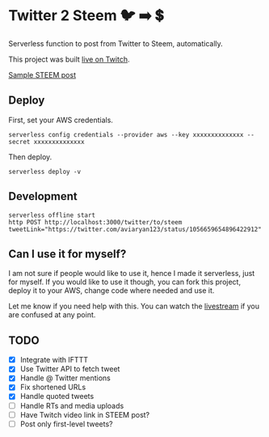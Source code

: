 # Twitter 2 Steem 🐦 ➡️ 💲

Serverless function to post from Twitter to Steem, automatically.

This project was built [live on Twitch](https://www.twitch.tv/videos/328611364). 

[Sample STEEM post](https://steemit.com/twitter2steem/@the-dragon/re-the-dragon-twitter2steem-20181028t204908565z)

## Deploy

First, set your AWS credentials.

```
serverless config credentials --provider aws --key xxxxxxxxxxxxxx --secret xxxxxxxxxxxxxx
```

Then deploy.

```
serverless deploy -v
```

## Development

```
serverless offline start
http POST http://localhost:3000/twitter/to/steem tweetLink="https://twitter.com/aviaryan123/status/1056659654896422912"
```

## Can I use it for myself?

I am not sure if people would like to use it, hence I made it serverless, just for myself. If you would like to use it though, you can fork this project, deploy it to your AWS, change code where needed and use it.

Let me know if you need help with this. You can watch the [livestream](https://www.twitch.tv/videos/328611364) if you are confused at any point.

## TODO

- [x] Integrate with IFTTT
- [x] Use Twitter API to fetch tweet
- [x] Handle @ Twitter mentions
- [x] Fix shortened URLs
- [x] Handle quoted tweets
- [ ] Handle RTs and media uploads
- [ ] Have Twitch video link in STEEM post?
- [ ] Post only first-level tweets?
